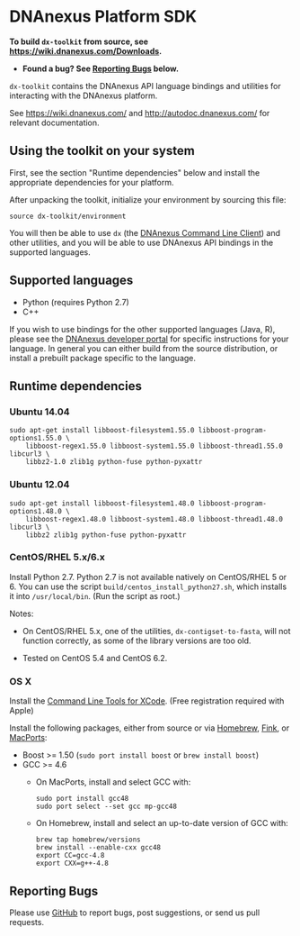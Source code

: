 DNAnexus Platform SDK
=====================

**To build `dx-toolkit` from source, see https://wiki.dnanexus.com/Downloads.**

* **Found a bug? See [Reporting Bugs](#reporting-bugs) below.**

`dx-toolkit` contains the DNAnexus API language bindings and utilities
for interacting with the DNAnexus platform.

See https://wiki.dnanexus.com/ and http://autodoc.dnanexus.com/ for relevant
documentation.

Using the toolkit on your system
--------------------------------

First, see the section "Runtime dependencies" below and install the appropriate
dependencies for your platform.

After unpacking the toolkit, initialize your environment by sourcing this file:

```
source dx-toolkit/environment
```

You will then be able to use `dx` (the [DNAnexus Command Line
Client](https://wiki.dnanexus.com/Command-Line-Client/Quickstart)) and other
utilities, and you will be able to use DNAnexus API bindings in the supported
languages.

Supported languages
-------------------

* Python (requires Python 2.7)
* C++

If you wish to use bindings for the other supported languages (Java, R), please
see the [DNAnexus developer portal](https://wiki.dnanexus.com/Developer-Portal)
for specific instructions for your language. In general you can either build
from the source distribution, or install a prebuilt package specific to the
language.

Runtime dependencies
--------------------

### Ubuntu 14.04

    sudo apt-get install libboost-filesystem1.55.0 libboost-program-options1.55.0 \
        libboost-regex1.55.0 libboost-system1.55.0 libboost-thread1.55.0 libcurl3 \
        libbz2-1.0 zlib1g python-fuse python-pyxattr

### Ubuntu 12.04

    sudo apt-get install libboost-filesystem1.48.0 libboost-program-options1.48.0 \
        libboost-regex1.48.0 libboost-system1.48.0 libboost-thread1.48.0 libcurl3 \
        libbz2 zlib1g python-fuse python-pyxattr

### CentOS/RHEL 5.x/6.x

Install Python 2.7. Python 2.7 is not available natively on CentOS/RHEL
5 or 6. You can use the script `build/centos_install_python27.sh`, which
installs it into `/usr/local/bin`. (Run the script as root.)

Notes:

  - On CentOS/RHEL 5.x, one of the utilities, `dx-contigset-to-fasta`,
    will not function correctly, as some of the library versions are too
    old.

  - Tested on CentOS 5.4 and CentOS 6.2.

### OS X

Install the [Command Line Tools for XCode](https://developer.apple.com/xcode/downloads/). (Free registration required with Apple)

Install the following packages, either from source or via [Homebrew](http://mxcl.github.com/homebrew/), [Fink](http://www.finkproject.org/), or [MacPorts](http://www.macports.org/):

* Boost >= 1.50 (`sudo port install boost` or `brew install boost`)
* GCC >= 4.6
    * On MacPorts, install and select GCC with:

        ```
        sudo port install gcc48
        sudo port select --set gcc mp-gcc48
        ```

    * On Homebrew, install and select an up-to-date version of GCC with:

        ```
        brew tap homebrew/versions
        brew install --enable-cxx gcc48
        export CC=gcc-4.8
        export CXX=g++-4.8
        ```

Reporting Bugs
--------------

Please use [GitHub](https://github.com/dnanexus/dx-toolkit/issues) to
report bugs, post suggestions, or send us pull requests.
